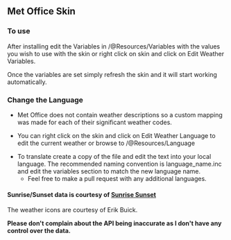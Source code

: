 ## Met Office Skin
### To use
After installing edit the Variables in /@Resources/Variables with the values you wish to use with the skin or right click on skin and click on Edit Weather Variables.

Once the variables are set simply refresh the skin and it will start working automatically.

### Change the Language

* Met Office does not contain weather descriptions so a custom mapping was made for each of their significant weather codes.
- You can right click on the skin and click on Edit Weather Language to edit the current weather or browse to /@Resources/Language
* To translate create a copy of the file and edit the text into your local language. The recommended naming convention is language_name.inc and edit the variables section to match the new language name.
  * Feel free to make a pull request with any additional languages.

#### Sunrise/Sunset data is courtesy of <a href="https://sunrise-sunset.org/api" target="_blank">Sunrise Sunset</a>

The weather icons are courtesy of Erik Buick.

**Please don't complain about the API being inaccurate as I don't have any control over the data.**
